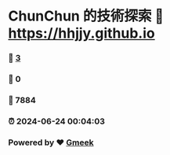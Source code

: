 # ChunChun 的技術探索 :link: https://hhjjy.github.io 
### :page_facing_up: [3](https://hhjjy.github.io/tag.html) 
### :speech_balloon: 0 
### :hibiscus: 7884 
### :alarm_clock: 2024-06-24 00:04:03 
### Powered by :heart: [Gmeek](https://github.com/Meekdai/Gmeek)
